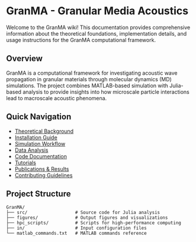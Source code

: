 # GranMA - Granular Media Acoustics

Welcome to the GranMA wiki! This documentation provides comprehensive information about the theoretical foundations, implementation details, and usage instructions for the GranMA computational framework.

## Overview

GranMA is a computational framework for investigating acoustic wave propagation in granular materials through molecular dynamics (MD) simulations. The project combines MATLAB-based simulation with Julia-based analysis to provide insights into how microscale particle interactions lead to macroscale acoustic phenomena.

## Quick Navigation

- [Theoretical Background](./Theoretical-Background.md)
- [Installation Guide](./Installation-Guide.md)
- [Simulation Workflow](./Simulation-Workflow.md)
- [Data Analysis](./Data-Analysis.md)
- [Code Documentation](./Code-Documentation.md)
- [Tutorials](./Tutorials.md)
- [Publications & Results](./Publications-and-Results.md)
- [Contributing Guidelines](./Contributing-Guidelines.md)

## Project Structure

```
GranMA/
├── src/                  # Source code for Julia analysis
├── figures/              # Output figures and visualizations
├── hpc_scripts/          # Scripts for high-performance computing
├── in/                   # Input configuration files
└── matlab_commands.txt   # MATLAB commands reference
```



